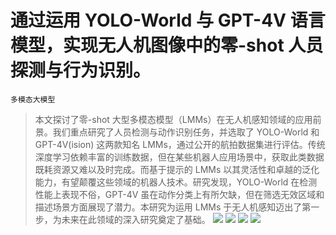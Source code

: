 # 通过运用 YOLO-World 与 GPT-4V 语言模型，实现无人机图像中的零-shot 人员探测与行为识别。
`多模态大模型`
> 本文探讨了零-shot 大型多模态模型（LMMs）在无人机感知领域的应用前景。我们重点研究了人员检测与动作识别任务，并选取了 YOLO-World 和 GPT-4V(ision) 这两款知名 LMMs，通过公开的航拍数据集进行评估。传统深度学习依赖丰富的训练数据，但在某些机器人应用场景中，获取此类数据既耗资源又难以及时完成。而基于提示的 LMMs 以其灵活性和卓越的泛化能力，有望颠覆这些领域的机器人技术。研究发现，YOLO-World 在检测性能上表现不俗，GPT-4V 虽在动作分类上有所欠缺，但在筛选无效区域和描述场景方面展现了潜力。本研究为运用 LMMs 于无人机感知迈出了第一步，为未来在此领域的深入研究奠定了基础。
![](https://raw.githubusercontent.com/HuggingAGI/HuggingArxiv/main/paper_images/2404.01571/1378.jpg)
![](https://raw.githubusercontent.com/HuggingAGI/HuggingArxiv/main/paper_images/2404.01571/2.2.10_1378.jpg)
![](https://raw.githubusercontent.com/HuggingAGI/HuggingArxiv/main/paper_images/2404.01571/confusion_matrix.png)
![](https://raw.githubusercontent.com/HuggingAGI/HuggingArxiv/main/paper_images/2404.01571/bb_yolo_gptv4_single_images.jpg)
